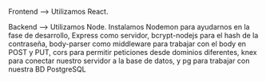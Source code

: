 Frontend --> Utilizamos React.

Backend --> Utilizamos Node. Instalamos Nodemon para ayudarnos en la fase de desarrollo, Express como servidor, bcrypt-nodejs para el hash de la contraseña, body-parser como middleware para trabajar con el body en POST y PUT, cors para permitir peticiones desde dominios diferentes, knex para conectar nuestro servidor a la base de datos, y pg para trabajar con nuestra BD PostgreSQL
